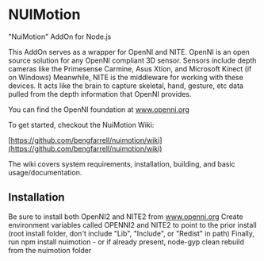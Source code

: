 NUIMotion
====================

"NuiMotion" AddOn for Node.js

This AddOn serves as a wrapper for OpenNI and NITE.  OpenNI is an open source solution for any OpenNI compliant 3D sensor. Sensors include depth cameras like the Primesense Carmine, Asus Xtion, and Microsoft Kinect (if on Windows)  Meanwhile, NITE is the middleware for working with these devices.  It acts like the brain to capture skeletal, hand, gesture, etc data pulled from the depth information that OpenNI provides.

You can find the OpenNI foundation at www.openni.org

To get started, checkout the NuiMotion Wiki:

[https://github.com/bengfarrell/nuimotion/wiki](https://github.com/bengfarrell/nuimotion/wiki)

The wiki covers system requirements, installation, building, and basic usage/documentation.


Installation
-------------

Be sure to install both OpenNI2 and NITE2 from www.openni.org
Create environment variables called OPENNI2 and NITE2 to point to the prior install (root install folder, don't include "Lib", "Include", or "Redist" in path)
Finally, run npm install nuimotion - or if already present, node-gyp clean rebuild from the nuimotion folder